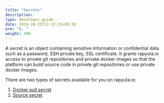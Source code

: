 ```yaml
---
title: "Secrets"
description:
type: developer-guide
date: 2019-10-25T12:37:31+05:30
pre: "6. "
weight: 300
---
```

A secret is an object containing sensitive information or confidential data such
as a password, SSH private key, SSL certificate. It grants rapyuta.io access to
private git repositories and private docker images so that the platform can build
source code in private git repositories or use private docker images.

There are two types of secrets available for you on rapyuta.io:

1. [Docker pull secret](/developer-guide/create-software-packages/secrets/docker-registry/)
2. [Source secret](/developer-guide/create-software-packages/secrets/sourcecode-repository/)